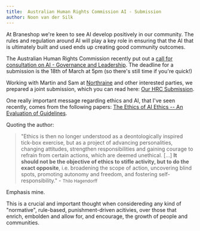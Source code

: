 ```yaml
---
title:  Australian Human Rights Commission AI - Submission
author: Noon van der Silk
---
```


At Braneshop we're keen to see AI develop positively in our community. The
rules and regulation around AI will play a key role in ensuring that the AI
that is ultimately built and used ends up creating good community outcomes.

The Australian Human Rights Commission recently put out a [call for
consultation on AI - Governance and
Leadership](https://tech.humanrights.gov.au/consultation). The deadline for
a submission is the 18th of March at 5pm (so there's still time if you're
quick!)

Working with Martin and Sam at [Northraine](https://www.northraine.com/) and
other interested parties, we prepared a joint submission, which you
can read here: [Our HRC Submission](/files/HRC_Submission.pdf).

One really important message regarding ethics and AI, that I've seen recently,
comes from the following papers: [The Ethics of AI Ethics -- An Evaluation of
Guidelines](https://scirate.com/arxiv/1903.03425).

Quoting the author:

> "Ethics is then no longer understood as a deontologically inspired tick-box
> exercise, but as a project of advancing personalities, changing attitudes,
> strengthen responsibilities and gaining courage to refrain from certain
> actions, which are deemed unethical. [...] **It should not be the objective
> of ethics to stifle activity, but to do the exact opposite**, i.e.
> broadening the scope of action, uncovering blind spots, promoting autonomy
> and freedom, and fostering self-responsibility." - <small>Thilo Hagendorff</small>

Emphasis mine.

This is a crucial and important thought when considereding any kind of "normative",
rule-based, punishment-driven acitivies, over those that enrich, embolden and
allow for, and encourage, the growth of people and communities.
